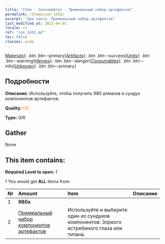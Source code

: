 ```yaml
---
title: "Item - Consumables - Премиальный набор артефактов"
permalink: /Items/con_1432/
excerpt: "Эра хаоса  Премиальный набор артефактов"
last_modified_at: 2021-04-01
locale: ru
ref: "con_1432.md"
toc: false
classes: wide
---
```

 [Materials](/ru/Items/){: .btn .btn--primary}[Artifacts](/ru/Items/Artifacts/){: .btn .btn--success}[Units](/ru/Items/Units/){: .btn .btn--warning}[Heroes](/ru/Items/Heroes/){: .btn .btn--danger}[Consumables](/ru/Items/Consumables/){: .btn .btn--info}[Unknown](/ru/Items/Unknown/){: .btn .btn--primary}

## Подробности
 **Описание:** Используйте, чтобы получить 980 алмазов и сундук компонентов артефактов.

 **Quality:** <span style="color: #FF8C00">OK</span>

 **Type:** Gift

## Gather

  None

## This item contains:

 **Required Level to open:** 1

 1 You would get **ALL** items  from:

  | Nr | Amount |     Item    | Описание |
  |:---|:-------|:------------|:-----------:|
  | 1 |  **980x** | <i class="fas fa-gem"/> |  | 
  | 2 | [Премиальный набор компонентов артефактов](/ru/Items/con_1433/) | Используйте и выберите один из сундуков компонентов: Зоркого ястребиного глаза или титана. | 

